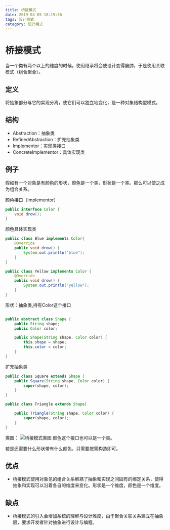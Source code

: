 ```yaml
---
title: 桥接模式
date: 2019-04-05 18:19:50
tags: 设计模式
category: 设计模式
---
```


# 桥接模式

当一个类有两个以上的维度的时候，使用继承将会使设计变得臃肿，于是使用关联模式（组合聚合）。
<!--more-->
## 定义
将抽象部分与它的实现分离，使它们可以独立地变化，是一种对象结构型模式。

## 结构
- Abstraction：抽象类
- RefinedAbstraction：扩充抽象类
- Implementor：实现类接口
- ConcreteImplementor：具体实现类

## 例子
假如有一个对象是有颜色的形状，颜色是一个类，形状是一个类。那么可以使之成为组合关系。

颜色接口（Implementor）
~~~java
public interface Color {
    void drow();
}
~~~

颜色具体实现类
~~~java
public class Blue implements Color{
    @Override
    public void drow() {
        System.out.println("blue");
    }
}
~~~
~~~java
public class Yellow implements Color {
    @Override
    public void drow() {
        System.out.println("yellow");
    }
}
~~~

形状：抽象类,持有Color这个接口
~~~java

public abstract class Shape {
    public String shape;
    public Color color;

    public Shape(String shape, Color color) {
        this.shape = shape;
        this.color = color;
    }
}
~~~
扩充抽象类
~~~java
public class Square extends Shape {
    public Square(String shape, Color color) {
        super(shape, color);
    }
}
~~~
~~~java
public class Triangle extends Shape{

    public Triangle(String shape, Color color) {
        super(shape, color);
    }
}
~~~
类图：
![桥接模式类图](/桥接模式/Bridge.png)
颜色这个接口也可以是一个类。

若是还需要什么形状带有什么颜色，只需要按需构造即可。

## 优点
- 桥接模式使用对象见的组合关系解耦了抽象和实现之间固有的绑定关系，使得抽象和实现可以沿着各自的维度来变化。形状是一个维度，颜色是一个维度。

## 缺点
- 桥接模式的引入会增加系统的理解与设计难度，由于聚合关联关系建立在抽象层，要求开发者针对抽象进行设计与编程。